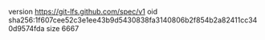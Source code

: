 version https://git-lfs.github.com/spec/v1
oid sha256:1f607cee52c3e1ee43b9d5430838fa3140806b2f854b2a82411cc340d9574fda
size 6667
